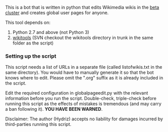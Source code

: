This is a bot that is written in python that edits Wikimedia wikis in the [beta cluster](http://deployment.wikimedia.beta.wmflabs.org) and creates global user pages for anyone.

This tool depends on:
1. Python 2.7 and above (not Python 3)
2. [wikitools](https://code.google.com/p/python-wikitools/) (SVN checkout the wikitools directory in trunk in the same folder as the script)

### Setting up the script
This script needs a list of URLs in a separate file (called listofwikis.txt in the same directory). You would have to manually generate it so that the bot knows where to edit. Please omit the ".org" suffix as it is already included in the script.

Edit the required configuration in globalpageedit.py with the relevant information before you run the script. Double-check, triple-check before running this script as the effects of mistakes is tremendous (and may carry a ban following it). **YOU HAVE BEEN WARNED**.

Disclaimer: The author (Hydriz) accepts no liability for damages incurred by third-parties running this script.
